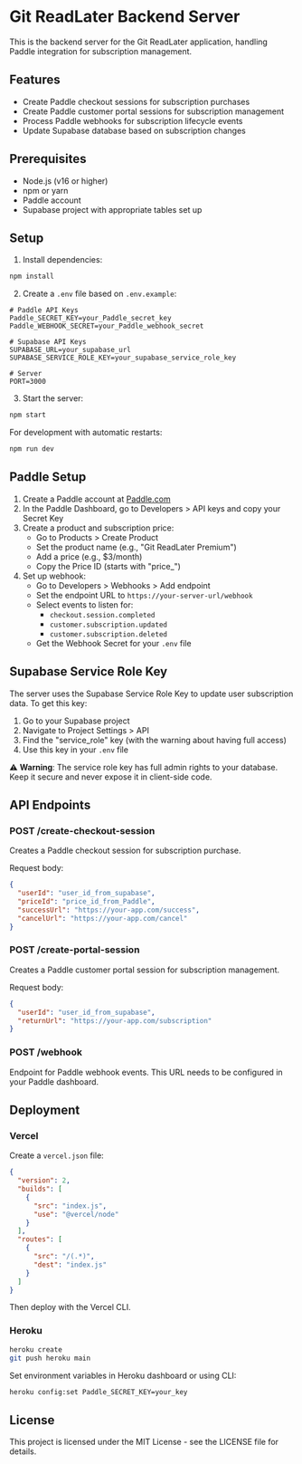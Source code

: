 # Git ReadLater Backend Server

This is the backend server for the Git ReadLater application, handling Paddle integration for subscription management.

## Features

- Create Paddle checkout sessions for subscription purchases
- Create Paddle customer portal sessions for subscription management
- Process Paddle webhooks for subscription lifecycle events
- Update Supabase database based on subscription changes

## Prerequisites

- Node.js (v16 or higher)
- npm or yarn
- Paddle account
- Supabase project with appropriate tables set up

## Setup

1. Install dependencies:

```bash
npm install
```

2. Create a `.env` file based on `.env.example`:

```
# Paddle API Keys
Paddle_SECRET_KEY=your_Paddle_secret_key
Paddle_WEBHOOK_SECRET=your_Paddle_webhook_secret

# Supabase API Keys
SUPABASE_URL=your_supabase_url
SUPABASE_SERVICE_ROLE_KEY=your_supabase_service_role_key

# Server
PORT=3000
```

3. Start the server:

```bash
npm start
```

For development with automatic restarts:

```bash
npm run dev
```

## Paddle Setup

1. Create a Paddle account at [Paddle.com](https://Paddle.com)
2. In the Paddle Dashboard, go to Developers > API keys and copy your Secret Key
3. Create a product and subscription price:
   - Go to Products > Create Product
   - Set the product name (e.g., "Git ReadLater Premium")
   - Add a price (e.g., $3/month)
   - Copy the Price ID (starts with "price_")
4. Set up webhook:
   - Go to Developers > Webhooks > Add endpoint
   - Set the endpoint URL to `https://your-server-url/webhook`
   - Select events to listen for:
     - `checkout.session.completed`
     - `customer.subscription.updated`
     - `customer.subscription.deleted`
   - Get the Webhook Secret for your `.env` file

## Supabase Service Role Key

The server uses the Supabase Service Role Key to update user subscription data. To get this key:

1. Go to your Supabase project
2. Navigate to Project Settings > API
3. Find the "service_role" key (with the warning about having full access)
4. Use this key in your `.env` file

⚠️ **Warning**: The service role key has full admin rights to your database. Keep it secure and never expose it in client-side code.

## API Endpoints

### POST /create-checkout-session

Creates a Paddle checkout session for subscription purchase.

Request body:
```json
{
  "userId": "user_id_from_supabase",
  "priceId": "price_id_from_Paddle",
  "successUrl": "https://your-app.com/success",
  "cancelUrl": "https://your-app.com/cancel"
}
```

### POST /create-portal-session

Creates a Paddle customer portal session for subscription management.

Request body:
```json
{
  "userId": "user_id_from_supabase",
  "returnUrl": "https://your-app.com/subscription"
}
```

### POST /webhook

Endpoint for Paddle webhook events. This URL needs to be configured in your Paddle dashboard.

## Deployment

### Vercel

Create a `vercel.json` file:

```json
{
  "version": 2,
  "builds": [
    {
      "src": "index.js",
      "use": "@vercel/node"
    }
  ],
  "routes": [
    {
      "src": "/(.*)",
      "dest": "index.js"
    }
  ]
}
```

Then deploy with the Vercel CLI.

### Heroku

```bash
heroku create
git push heroku main
```

Set environment variables in Heroku dashboard or using CLI:

```bash
heroku config:set Paddle_SECRET_KEY=your_key
```

## License

This project is licensed under the MIT License - see the LICENSE file for details.